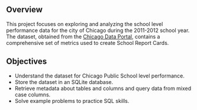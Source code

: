 ## Overview

This project focuses on exploring and analyzing the school level performance data for the city of Chicago during the 2011-2012 school year. The dataset, obtained from the [Chicago Data Portal](https://data.cityofchicago.org/Education/Chicago-Public-Schools-Progress-Report-Cards-2011-/9xs2-f89t/about_data), contains a comprehensive set of metrics used to create School Report Cards.

## Objectives
- Understand the dataset for Chicago Public School level performance.
- Store the dataset in an SQLite database.
- Retrieve metadata about tables and columns and query data from mixed case columns.
- Solve example problems to practice SQL skills.
